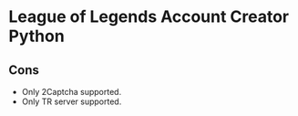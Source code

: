 # League of Legends Account Creator Python

## Cons
- Only 2Captcha supported.
- Only TR server supported.
